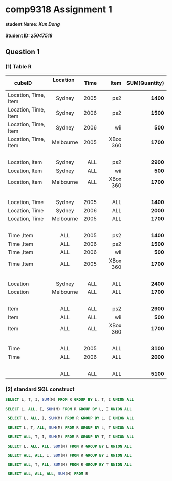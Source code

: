 # comp9318 Assignment 1
#### student Name: *Kun Dong*
#### Student ID: *z5047518*

## Question 1
### (1) Table R

| cubeID        | Location      | Time  | Item | SUM(Quantity)|
| ------------- |:-------------:| -----:|-----:|-------------:|
| Location, Time, Item| Sydney | 2005| ps2| **1400**|
| Location, Time, Item| Sydney | 2006| ps2| **1500**|
| Location, Time, Item| Sydney | 2006| wii| **500**|
| Location, Time, Item| Melbourne | 2005| XBox 360| **1700**|
|  |  |  | | |
| Location, Item | Sydney | ALL| ps2| **2900**|
| Location, Item | Sydney | ALL| wii| **500**|
| Location, Item | Melbourne | ALL|  XBox 360| **1700**|
|  |  |  | | |
| Location, Time | Sydney | 2005| ALL| **1400**|
| Location, Time | Sydney | 2006| ALL| **2000**|
| Location, Time | Melbourne | 2005| ALL| **1700**|
|  |  |  | | |
| Time ,Item | ALL | 2005| ps2| **1400**|
| Time ,Item | ALL | 2006| ps2| **1500**|
| Time ,Item | ALL | 2006| wii| **500**|
| Time ,Item | ALL | 2005| XBox 360| **1700**|
|  |  |  | | |
| Location | Sydney | ALL| ALL| **2400**|
| Location | Melbourne | ALL| ALL| **1700**|
|  |  |  | | |
| Item | ALL | ALL| ps2| **2900**|
| Item | ALL | ALL| wii|  **500**|
| Item | ALL | ALL| XBox 360| **1700**|
|  |  |  | | |
| Time | ALL | 2005 | ALL| **3100**|
| Time | ALL | 2006 | ALL| **2000**|
|  |  |  | | |  
|  | ALL | ALL | ALL| **5100**|

### (2) standard SQL construct
```SQL
SELECT L, T, I, SUM(M) FROM R GROUP BY L, T, I UNION ALL
```
```SQL
SELECT L, ALL, I, SUM(M) FROM R GROUP BY L, I UNION ALL
```
```SQL
 SELECT L, ALL, I, SUM(M) FROM R GROUP BY L, I UNION ALL
```
```SQL
 SELECT L, T, ALL, SUM(M) FROM R GROUP BY L, T UNION ALL
 ```
```SQL
 SELECT ALL, T, I, SUM(M) FROM R GROUP BY T, I UNION ALL
 ```
```SQL
 SELECT L, ALL, ALL, SUM(M) FROM R GROUP BY L UNION ALL
 ```
```SQL
 SELECT ALL, ALL, I, SUM(M) FROM R GROUP BY I UNION ALL
 ```
```SQL
 SELECT ALL, T, ALL, SUM(M) FROM R GROUP BY T UNION ALL
 ```
```SQL
 SELECT ALL, ALL, ALL, SUM(M) FROM R
 ```


